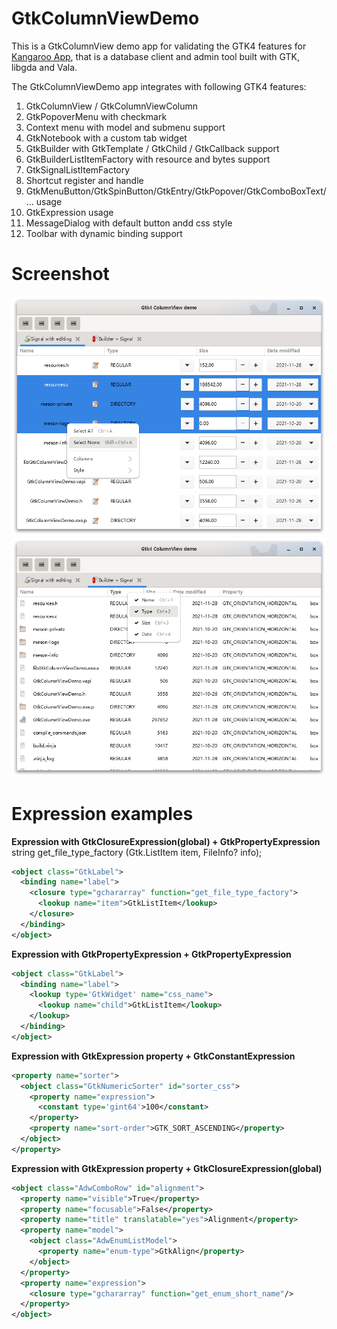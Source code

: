 # GtkColumnViewDemo
This is a GtkColumnView demo app for validating the GTK4 features for [Kangaroo App](https://www.datatable.online/?from=github), that is a database client and admin tool built with GTK, libgda and Vala.

The GtkColumnViewDemo app integrates with following GTK4 features:
1. GtkColumnView / GtkColumnViewColumn
2. GtkPopoverMenu with checkmark
3. Context menu with model and submenu support
4. GtkNotebook with a custom tab widget
5. GtkBuilder with GtkTemplate / GtkChild / GtkCallback support
6. GtkBuilderListItemFactory with resource and bytes support
7. GtkSignalListItemFactory
8. Shortcut register and handle
9. GtkMenuButton/GtkSpinButton/GtkEntry/GtkPopover/GtkComboBoxText/... usage
10. GtkExpression usage
11. MessageDialog with default button andd css style
12. Toolbar with dynamic binding support

# Screenshot
![Edit mode with GtkSignalListItemFactory](./images/screenshot-1.png)
![View mode with mixed GtkListItemFactory](./images/screenshot-2.png)

# Expression examples
__Expression with GtkClosureExpression(global) + GtkPropertyExpression__
string get_file_type_factory (Gtk.ListItem item, FileInfo? info);
```xml
<object class="GtkLabel">
  <binding name="label">
    <closure type="gchararray" function="get_file_type_factory">
      <lookup name="item">GtkListItem</lookup>
    </closure>
  </binding>
</object>
```
__Expression with GtkPropertyExpression + GtkPropertyExpression__
```xml
<object class="GtkLabel">
  <binding name="label">
    <lookup type='GtkWidget' name="css_name">
      <lookup name="child">GtkListItem</lookup>
    </lookup>
  </binding>
</object>
```

__Expression with GtkExpression property + GtkConstantExpression__
```xml
<property name="sorter">
  <object class="GtkNumericSorter" id="sorter_css">
    <property name="expression">
      <constant type='gint64'>100</constant>
    </property>
    <property name="sort-order">GTK_SORT_ASCENDING</property>
  </object>
</property>
```

__Expression with GtkExpression property + GtkClosureExpression(global)__
```xml
<object class="AdwComboRow" id="alignment">
  <property name="visible">True</property>
  <property name="focusable">False</property>
  <property name="title" translatable="yes">Alignment</property>
  <property name="model">
    <object class="AdwEnumListModel">
      <property name="enum-type">GtkAlign</property>
    </object>
  </property>
  <property name="expression">
    <closure type="gchararray" function="get_enum_short_name"/>
  </property>
</object>
```